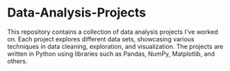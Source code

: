 # Data-Analysis-Projects
This repository contains a collection of data analysis projects I've worked on. Each project explores different data sets, showcasing various techniques in data cleaning, exploration, and visualization. The projects are written in Python using libraries such as Pandas, NumPy, Matplotlib, and others.
